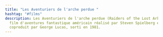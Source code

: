 ```yaml
---
title: "Les Aventuriers de l'arche perdue "
hashtag: "#films"
description: Les Aventuriers de l'arche perdue (Raiders of the Lost Ark) est un
  film d'aventures fantastique américain réalisé par Steven Spielberg et
  coproduit par George Lucas, sorti en 1981.
---
```

